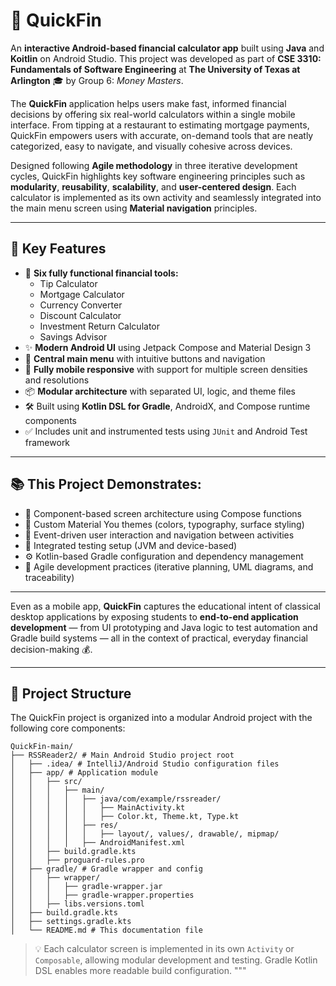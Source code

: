 # 💸 QuickFin


An **interactive Android-based financial calculator app** built using **Java** and **Koitlin** on Android Studio. This project was developed as part of **CSE 3310: Fundamentals of Software Engineering** at **The University of Texas at Arlington** 🎓 by Group 6: *Money Masters*.

The **QuickFin** application helps users make fast, informed financial decisions by offering six real-world calculators within a single mobile interface. From tipping at a restaurant to estimating mortgage payments, QuickFin empowers users with accurate, on-demand tools that are neatly categorized, easy to navigate, and visually cohesive across devices.

Designed following **Agile methodology** in three iterative development cycles, QuickFin highlights key software engineering principles such as **modularity**, **reusability**, **scalability**, and **user-centered design**. Each calculator is implemented as its own activity and seamlessly integrated into the main menu screen using **Material navigation** principles.

---

## 🔧 Key Features

- 🧮 **Six fully functional financial tools:**
  - Tip Calculator
  - Mortgage Calculator
  - Currency Converter
  - Discount Calculator
  - Investment Return Calculator
  - Savings Advisor
- ✨ **Modern Android UI** using Jetpack Compose and Material Design 3
- 🧭 **Central main menu** with intuitive buttons and navigation
- 📱 **Fully mobile responsive** with support for multiple screen densities and resolutions
- 📦 **Modular architecture** with separated UI, logic, and theme files
- 🛠️ Built using **Kotlin DSL for Gradle**, AndroidX, and Compose runtime components
- ✅ Includes unit and instrumented tests using `JUnit` and Android Test framework

---

## 📚 This Project Demonstrates:

- 🧱 Component-based screen architecture using Compose functions
- 🎨 Custom Material You themes (colors, typography, surface styling)
- 📲 Event-driven user interaction and navigation between activities
- 🧪 Integrated testing setup (JVM and device-based)
- ⚙️ Kotlin-based Gradle configuration and dependency management
- 🔁 Agile development practices (iterative planning, UML diagrams, and traceability)

---

Even as a mobile app, **QuickFin** captures the educational intent of classical desktop applications by exposing students to **end-to-end application development** — from UI prototyping and Java logic to test automation and Gradle build systems — all in the context of practical, everyday financial decision-making 💰.

---


## 📂 Project Structure

The QuickFin project is organized into a modular Android project with the following core components:

```
QuickFin-main/
├── RSSReader2/ # Main Android Studio project root
│   ├── .idea/ # IntelliJ/Android Studio configuration files
│   ├── app/ # Application module
│   │   ├── src/
│   │   │   ├── main/
│   │   │   │   ├── java/com/example/rssreader/
│   │   │   │   │   ├── MainActivity.kt
│   │   │   │   │   ├── Color.kt, Theme.kt, Type.kt
│   │   │   │   ├── res/
│   │   │   │   │   ├── layout/, values/, drawable/, mipmap/
│   │   │   │   ├── AndroidManifest.xml
│   │   ├── build.gradle.kts
│   │   ├── proguard-rules.pro
│   ├── gradle/ # Gradle wrapper and config
│   │   ├── wrapper/
│   │   │   ├── gradle-wrapper.jar
│   │   │   ├── gradle-wrapper.properties
│   │   ├── libs.versions.toml
│   ├── build.gradle.kts
│   ├── settings.gradle.kts
│   └── README.md # This documentation file
```

> 💡 Each calculator screen is implemented in its own `Activity` or `Composable`, allowing modular development and testing. Gradle Kotlin DSL enables more readable build configuration.
"""
